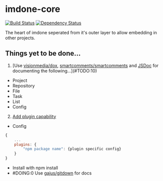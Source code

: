 imdone-core
===========
[![Build Status](https://travis-ci.org/imdone/imdone-core.png?branch=master)](https://travis-ci.org/imdone/imdone-core)
[![Dependency Status](https://gemnasium.com/piascikj/imdone-core.png)](https://gemnasium.com/piascikj/imdone-core)

The heart of imdone seperated from it's outer layer to allow embedding in other projects.


Things yet to be done...
----
1. [Use [visionmedia/dox](https://github.com/visionmedia/dox), [smartcomments/smartcomments](https://github.com/smartcomments/smartcomments) and [JSDoc](http://usejsdoc.org) for documenting the following...](#TODO:10)
  - Project
  - Repository
  - File
  - Task
  - List
  - Config

2. [Add plugin capability](#archive:40)
- Config
```js
{
    ...
    plugins: {
        "npm package name": {plugin specific config}
    }
}
```
- Install with npm install
- #DOING:0 Use [gajus/gitdown](https://github.com/gajus/gitdown) for docs